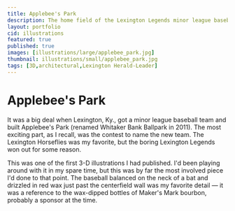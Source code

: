 ```yaml
---
title: Applebee's Park
description: The home field of the Lexington Legends minor league baseball team
layout: portfolio
cid: illustrations
featured: true
published: true
images: [illustrations/large/applebee_park.jpg]
thumbnail: illustrations/small/applebee_park.jpg
tags: [3D,architectural,Lexington Herald-Leader]
---
```


# Applebee's Park

It was a big deal when Lexington, Ky., got a minor league baseball team and built Applebee's Park (renamed Whitaker Bank Ballpark in 2011). The most exciting part, as I recall, was the contest to name the new team. The Lexington Horseflies was my favorite, but the boring Lexington Legends won out for some reason.

This was one of the first 3-D illustrations I had published. I'd been playing around with it in my spare time, but this was by far the most involved piece I'd done to that point. The baseball balanced on the neck of a bat and drizzled in red wax just past the centerfield wall was my favorite detail — it was a reference to the wax-dipped bottles of Maker's Mark bourbon, probably a sponsor at the time.

